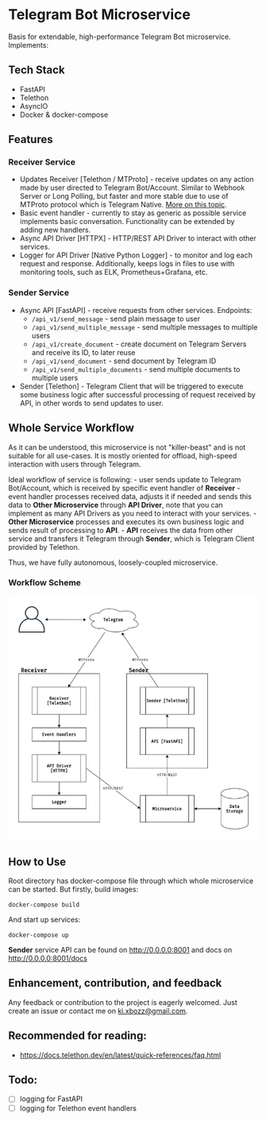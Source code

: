 # Telegram Bot Microservice
Basis for extendable, high-performance Telegram Bot microservice. Implements:


## Tech Stack
- FastAPI
- Telethon
- AsyncIO
- Docker & docker-compose


## Features

### Receiver Service
- Updates Receiver [Telethon / MTProto] - receive updates on any action made by user directed to Telegram Bot/Account. Similar to Webhook Server or Long Polling, but faster and more stable due to use of MTProto protocol which is Telegram Native. [More on this topic](https://docs.telethon.dev/en/latest/concepts/botapi-vs-mtproto.html#advantages-of-mtproto-over-bot-api).
- Basic event handler - currently to stay as generic as possible service implements basic conversation. Functionality can be extended by adding new handlers.
- Async API Driver [HTTPX] - HTTP/REST API Driver to interact with other services.
- Logger for API Driver [Native Python Logger] - to monitor and log each request and response. Additionally, keeps logs in files to use with monitoring tools, such as ELK, Prometheus+Grafana, etc.

### Sender Service
- Async API [FastAPI] - receive requests from other services. Endpoints:
    * `/api_v1/send_message` - send plain message to user
    * `/api_v1/send_multiple_message` - send multiple messages to multiple users
    * `/api_v1/create_document` - create document on Telegram Servers and receive its ID, to later reuse
    * `/api_v1/send_document` - send document by Telegram ID
    * `/api_v1/send_multiple_documents` - send multiple documents to multiple users
- Sender [Telethon] - Telegram Client that will be triggered to execute some business logic after successful processing of request received by API, in other words to send updates to user.


## Whole Service Workflow
As it can be understood, this microservice is not "killer-beast" and is not suitable for all use-cases. It is mostly oriented for offload, high-speed interaction with users through Telegram.

Ideal workflow of service is following:
    - user sends update to Telegram Bot/Account, which is received by specific event handler of **Receiver**
    - event handler processes received data, adjusts it if needed and sends this data to **Other Microservice** through **API Driver**, note that you can implement as many API Drivers as you need to interact with your services.
    - **Other Microservice** processes and executes its own business logic and sends result of processing to **API**.
    - **API** receives the data from other service and transfers it Telegram through **Sender**, which is Telegram Client provided by Telethon.

Thus, we have fully autonomous, loosely-coupled microservice.

### Workflow Scheme

![workflow_scheme](diagrams/architecture.jpg)


## How to Use

Root directory has docker-compose file through which whole microservice can be started. But firstly, build images:
```shell
docker-compose build
```
And start up services:
```shell
docker-compose up
```

**Sender** service API can be found on http://0.0.0.0:8001 and docs on http://0.0.0.0:8001/docs


## Enhancement, contribution, and feedback
Any feedback or contribution to the project is eagerly welcomed. Just create an issue or contact me on ki.xbozz@gmail.com.


## Recommended for reading:
- https://docs.telethon.dev/en/latest/quick-references/faq.html


## Todo:
- [ ] logging for FastAPI
- [ ] logging for Telethon event handlers
